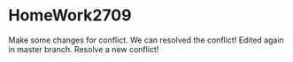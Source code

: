 # HomeWork2709
Make some changes for conflict.
We can resolved the conflict!
Edited again in master branch.
Resolve a new conflict!
